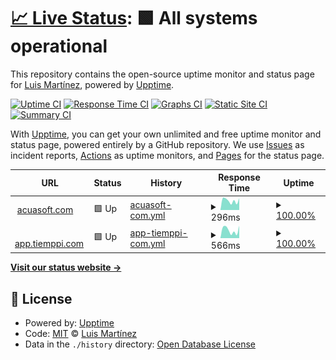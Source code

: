 # [📈 Live Status](https://lcmartinezdev.github.io/upptime): <!--live status--> **🟩 All systems operational**

This repository contains the open-source uptime monitor and status page for [Luis Martínez](lcmartinez.com), powered by [Upptime](https://github.com/upptime/upptime).

[![Uptime CI](https://github.com/lcmartinezdev/upptime/workflows/Uptime%20CI/badge.svg)](https://github.com/lcmartinezdev/upptime/actions?query=workflow%3A%22Uptime+CI%22)
[![Response Time CI](https://github.com/lcmartinezdev/upptime/workflows/Response%20Time%20CI/badge.svg)](https://github.com/lcmartinezdev/upptime/actions?query=workflow%3A%22Response+Time+CI%22)
[![Graphs CI](https://github.com/lcmartinezdev/upptime/workflows/Graphs%20CI/badge.svg)](https://github.com/lcmartinezdev/upptime/actions?query=workflow%3A%22Graphs+CI%22)
[![Static Site CI](https://github.com/lcmartinezdev/upptime/workflows/Static%20Site%20CI/badge.svg)](https://github.com/lcmartinezdev/upptime/actions?query=workflow%3A%22Static+Site+CI%22)
[![Summary CI](https://github.com/lcmartinezdev/upptime/workflows/Summary%20CI/badge.svg)](https://github.com/lcmartinezdev/upptime/actions?query=workflow%3A%22Summary+CI%22)

With [Upptime](https://upptime.js.org), you can get your own unlimited and free uptime monitor and status page, powered entirely by a GitHub repository. We use [Issues](https://github.com/lcmartinezdev/upptime/issues) as incident reports, [Actions](https://github.com/lcmartinezdev/upptime/actions) as uptime monitors, and [Pages](https://lcmartinezdev.github.io/upptime) for the status page.

<!--start: status pages-->
<!-- This summary is generated by Upptime (https://github.com/upptime/upptime) -->
<!-- Do not edit this manually, your changes will be overwritten -->
<!-- prettier-ignore -->
| URL | Status | History | Response Time | Uptime |
| --- | ------ | ------- | ------------- | ------ |
| <img alt="" src="https://icons.duckduckgo.com/ip3/acuasoft.com.ico" height="13"> [acuasoft.com](https://acuasoft.com) | 🟩 Up | [acuasoft-com.yml](https://github.com/lcmartinezdev/upptime/commits/HEAD/history/acuasoft-com.yml) | <details><summary><img alt="Response time graph" src="./graphs/acuasoft-com/response-time-week.png" height="20"> 296ms</summary><br><a href="https://lcmartinezdev.github.io/upptime/history/acuasoft-com"><img alt="Response time 762" src="https://img.shields.io/endpoint?url=https%3A%2F%2Fraw.githubusercontent.com%2Flcmartinezdev%2Fupptime%2FHEAD%2Fapi%2Facuasoft-com%2Fresponse-time.json"></a><br><a href="https://lcmartinezdev.github.io/upptime/history/acuasoft-com"><img alt="24-hour response time 370" src="https://img.shields.io/endpoint?url=https%3A%2F%2Fraw.githubusercontent.com%2Flcmartinezdev%2Fupptime%2FHEAD%2Fapi%2Facuasoft-com%2Fresponse-time-day.json"></a><br><a href="https://lcmartinezdev.github.io/upptime/history/acuasoft-com"><img alt="7-day response time 296" src="https://img.shields.io/endpoint?url=https%3A%2F%2Fraw.githubusercontent.com%2Flcmartinezdev%2Fupptime%2FHEAD%2Fapi%2Facuasoft-com%2Fresponse-time-week.json"></a><br><a href="https://lcmartinezdev.github.io/upptime/history/acuasoft-com"><img alt="30-day response time 762" src="https://img.shields.io/endpoint?url=https%3A%2F%2Fraw.githubusercontent.com%2Flcmartinezdev%2Fupptime%2FHEAD%2Fapi%2Facuasoft-com%2Fresponse-time-month.json"></a><br><a href="https://lcmartinezdev.github.io/upptime/history/acuasoft-com"><img alt="1-year response time 762" src="https://img.shields.io/endpoint?url=https%3A%2F%2Fraw.githubusercontent.com%2Flcmartinezdev%2Fupptime%2FHEAD%2Fapi%2Facuasoft-com%2Fresponse-time-year.json"></a></details> | <details><summary><a href="https://lcmartinezdev.github.io/upptime/history/acuasoft-com">100.00%</a></summary><a href="https://lcmartinezdev.github.io/upptime/history/acuasoft-com"><img alt="All-time uptime 99.99%" src="https://img.shields.io/endpoint?url=https%3A%2F%2Fraw.githubusercontent.com%2Flcmartinezdev%2Fupptime%2FHEAD%2Fapi%2Facuasoft-com%2Fuptime.json"></a><br><a href="https://lcmartinezdev.github.io/upptime/history/acuasoft-com"><img alt="24-hour uptime 100.00%" src="https://img.shields.io/endpoint?url=https%3A%2F%2Fraw.githubusercontent.com%2Flcmartinezdev%2Fupptime%2FHEAD%2Fapi%2Facuasoft-com%2Fuptime-day.json"></a><br><a href="https://lcmartinezdev.github.io/upptime/history/acuasoft-com"><img alt="7-day uptime 100.00%" src="https://img.shields.io/endpoint?url=https%3A%2F%2Fraw.githubusercontent.com%2Flcmartinezdev%2Fupptime%2FHEAD%2Fapi%2Facuasoft-com%2Fuptime-week.json"></a><br><a href="https://lcmartinezdev.github.io/upptime/history/acuasoft-com"><img alt="30-day uptime 99.99%" src="https://img.shields.io/endpoint?url=https%3A%2F%2Fraw.githubusercontent.com%2Flcmartinezdev%2Fupptime%2FHEAD%2Fapi%2Facuasoft-com%2Fuptime-month.json"></a><br><a href="https://lcmartinezdev.github.io/upptime/history/acuasoft-com"><img alt="1-year uptime 99.99%" src="https://img.shields.io/endpoint?url=https%3A%2F%2Fraw.githubusercontent.com%2Flcmartinezdev%2Fupptime%2FHEAD%2Fapi%2Facuasoft-com%2Fuptime-year.json"></a></details>
| <img alt="" src="https://icons.duckduckgo.com/ip3/app.tiemppi.com.ico" height="13"> [app.tiemppi.com](https://app.tiemppi.com) | 🟩 Up | [app-tiemppi-com.yml](https://github.com/lcmartinezdev/upptime/commits/HEAD/history/app-tiemppi-com.yml) | <details><summary><img alt="Response time graph" src="./graphs/app-tiemppi-com/response-time-week.png" height="20"> 566ms</summary><br><a href="https://lcmartinezdev.github.io/upptime/history/app-tiemppi-com"><img alt="Response time 449" src="https://img.shields.io/endpoint?url=https%3A%2F%2Fraw.githubusercontent.com%2Flcmartinezdev%2Fupptime%2FHEAD%2Fapi%2Fapp-tiemppi-com%2Fresponse-time.json"></a><br><a href="https://lcmartinezdev.github.io/upptime/history/app-tiemppi-com"><img alt="24-hour response time 871" src="https://img.shields.io/endpoint?url=https%3A%2F%2Fraw.githubusercontent.com%2Flcmartinezdev%2Fupptime%2FHEAD%2Fapi%2Fapp-tiemppi-com%2Fresponse-time-day.json"></a><br><a href="https://lcmartinezdev.github.io/upptime/history/app-tiemppi-com"><img alt="7-day response time 566" src="https://img.shields.io/endpoint?url=https%3A%2F%2Fraw.githubusercontent.com%2Flcmartinezdev%2Fupptime%2FHEAD%2Fapi%2Fapp-tiemppi-com%2Fresponse-time-week.json"></a><br><a href="https://lcmartinezdev.github.io/upptime/history/app-tiemppi-com"><img alt="30-day response time 449" src="https://img.shields.io/endpoint?url=https%3A%2F%2Fraw.githubusercontent.com%2Flcmartinezdev%2Fupptime%2FHEAD%2Fapi%2Fapp-tiemppi-com%2Fresponse-time-month.json"></a><br><a href="https://lcmartinezdev.github.io/upptime/history/app-tiemppi-com"><img alt="1-year response time 449" src="https://img.shields.io/endpoint?url=https%3A%2F%2Fraw.githubusercontent.com%2Flcmartinezdev%2Fupptime%2FHEAD%2Fapi%2Fapp-tiemppi-com%2Fresponse-time-year.json"></a></details> | <details><summary><a href="https://lcmartinezdev.github.io/upptime/history/app-tiemppi-com">100.00%</a></summary><a href="https://lcmartinezdev.github.io/upptime/history/app-tiemppi-com"><img alt="All-time uptime 100.00%" src="https://img.shields.io/endpoint?url=https%3A%2F%2Fraw.githubusercontent.com%2Flcmartinezdev%2Fupptime%2FHEAD%2Fapi%2Fapp-tiemppi-com%2Fuptime.json"></a><br><a href="https://lcmartinezdev.github.io/upptime/history/app-tiemppi-com"><img alt="24-hour uptime 100.00%" src="https://img.shields.io/endpoint?url=https%3A%2F%2Fraw.githubusercontent.com%2Flcmartinezdev%2Fupptime%2FHEAD%2Fapi%2Fapp-tiemppi-com%2Fuptime-day.json"></a><br><a href="https://lcmartinezdev.github.io/upptime/history/app-tiemppi-com"><img alt="7-day uptime 100.00%" src="https://img.shields.io/endpoint?url=https%3A%2F%2Fraw.githubusercontent.com%2Flcmartinezdev%2Fupptime%2FHEAD%2Fapi%2Fapp-tiemppi-com%2Fuptime-week.json"></a><br><a href="https://lcmartinezdev.github.io/upptime/history/app-tiemppi-com"><img alt="30-day uptime 100.00%" src="https://img.shields.io/endpoint?url=https%3A%2F%2Fraw.githubusercontent.com%2Flcmartinezdev%2Fupptime%2FHEAD%2Fapi%2Fapp-tiemppi-com%2Fuptime-month.json"></a><br><a href="https://lcmartinezdev.github.io/upptime/history/app-tiemppi-com"><img alt="1-year uptime 100.00%" src="https://img.shields.io/endpoint?url=https%3A%2F%2Fraw.githubusercontent.com%2Flcmartinezdev%2Fupptime%2FHEAD%2Fapi%2Fapp-tiemppi-com%2Fuptime-year.json"></a></details>

<!--end: status pages-->

[**Visit our status website →**](https://lcmartinezdev.github.io/upptime)

## 📄 License

- Powered by: [Upptime](https://github.com/upptime/upptime)
- Code: [MIT](./LICENSE) © [Luis Martínez](lcmartinez.com)
- Data in the `./history` directory: [Open Database License](https://opendatacommons.org/licenses/odbl/1-0/)
